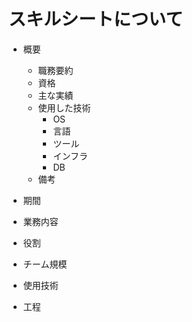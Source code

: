 # スキルシートについて

- 概要
  - 職務要約
  - 資格
  - 主な実績
  - 使用した技術
    - OS
    - 言語
    - ツール
    - インフラ
    - DB
  - 備考

- 期間
- 業務内容
- 役割
- チーム規模
- 使用技術
- 工程
